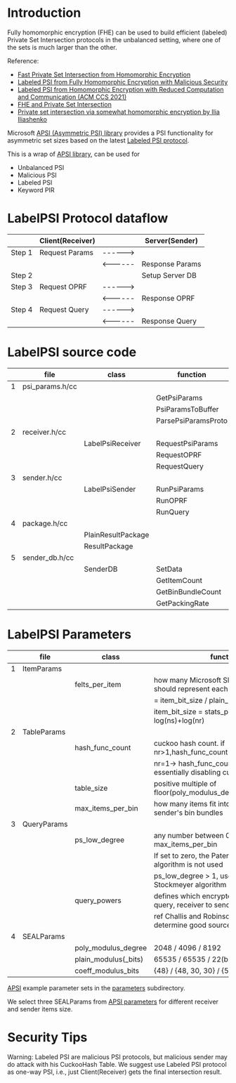 # Introduction

Fully homomorphic encryption (FHE) can be used to build efficient (labeled) Private Set Intersection protocols in the unbalanced setting, where one of the sets is much larger than the other.

Reference:

- [Fast Private Set Intersection from Homomorphic Encryption](https://eprint.iacr.org/2017/299)
- [Labeled PSI from Fully Homomorphic Encryption with Malicious Security](https://eprint.iacr.org/2018/787)
- [Labeled PSI from Homomorphic Encryption with Reduced Computation and Communication (ACM CCS 2021)](https://eprint.iacr.org/2021/1116)
- [FHE and Private Set Intersection](https://simons.berkeley.edu/talks/fhe-and-private-set-intersection)
- [Private set intersection via somewhat homomorphic encryption by Ilia Iliashenko](https://fhe.org/talks/private-set-intersection)

Microsoft [APSI (Asymmetric PSI) library](https://github.com/microsoft/APSI) provides a PSI functionality for asymmetric set sizes based on the latest [Labeled PSI protocol](https://eprint.iacr.org/2021/1116).

This is a wrap of [APSI library](https://github.com/microsoft/APSI), can be used for 
- Unbalanced PSI
- Malicious PSI
- Labeled PSI
- Keyword PIR

# LabelPSI Protocol dataflow

|        | Client(Receiver) |         | Server(Sender)  |
| ------ | ---------------- | ------- | --------------- |
| Step 1 | Request Params   | ------> |                 |
|        |                  | <------ | Response Params |
| Step 2 |                  |         | Setup Server DB |
| Step 3 | Request OPRF     | ------> |                 |
|        |                  | <------ | Response OPRF   |
| Step 4 | Request Query    | ------> |                 |
|        |                  | <------ | Response Query  |

# LabelPSI source code

|     | file            | class              | function            |
| --- | --------------- | ------------------ | ------------------- |
| 1   | psi_params.h/cc |                    |                     |
|     |                 |                    | GetPsiParams        |
|     |                 |                    | PsiParamsToBuffer   |
|     |                 |                    | ParsePsiParamsProto |
| 2   | receiver.h/cc   |                    |                     |
|     |                 | LabelPsiReceiver   | RequestPsiParams    |
|     |                 |                    | RequestOPRF         |
|     |                 |                    | RequestQuery        |
| 3   | sender.h/cc     |                    |                     |
|     |                 | LabelPsiSender     | RunPsiParams        |
|     |                 |                    | RunOPRF             |
|     |                 |                    | RunQuery            |
| 4   | package.h/cc    |                    |                     |
|     |                 | PlainResultPackage |                     |
|     |                 | ResultPackage      |                     |
| 5   | sender_db.h/cc  |                    |                     |
|     |                 | SenderDB           | SetData             |
|     |                 |                    | GetItemCount        |
|     |                 |                    | GetBinBundleCount   |
|     |                 |                    | GetPackingRate      |

# LabelPSI Parameters

|     | file        | class                | function                                                            |
| --- | ----------- | -------------------- | ------------------------------------------------------------------- |
| 1   | ItemParams  |                      |                                                                     |
|     |             | felts_per_item       | how many Microsoft SEAL batching slots should represent each item   |
|     |             |                      | = item_bit_size / plain_modulus_bits                                |
|     |             |                      | item_bit_size = stats_params + log(ns)+log(nr)                      |
| 2   | TableParams |                      |                                                                     |
|     |             | hash_func_count      | cuckoo hash count. if nr>1,hash_func_count = 3                      |
|     |             |                      | nr=1-> hash_func_count=1 means essentially disabling cuckoo hashing |
|     |             | table_size           | positive multiple of floor(poly_modulus_degree/felts_per_item)      |
|     |             | max_items_per_bin    | how many items fit into each row of the sender's bin bundles        |
| 3   | QueryParams |                      |                                                                     |
|     |             | ps_low_degree        | any number between 0 and max_items_per_bin                          |
|     |             |                      | If set to zero, the Paterson-Stockmeyer algorithm is not used       |
|     |             |                      | ps_low_degree > 1, use Paterson-Stockmeyer algorithm                |
|     |             | query_powers         | defines which encrypted powers of the query, receiver to sender     |
|     |             |                      | ref Challis and Robinson (2010) to determine good source powers     |
| 4   | SEALParams  |                      |                                                                     |
|     |             | poly_modulus_degree  | 2048 /  4096 / 8192                                                 |
|     |             | plain_modulus(_bits) | 65535 / 65535 / 22(bits)                                            |
|     |             | coeff_modulus_bits   | {48} / {48, 30, 30} / {56, 56, 56, 50}                              |

[APSI](https://github.com/microsoft/APSI) example parameter sets in the [parameters](https://github.com/microsoft/APSI/tree/main/parameters) subdirectory.

We select three SEALParams from [APSI parameters](https://github.com/microsoft/APSI/tree/main/parameters) for different receiver and sender items size.

# Security Tips

Warning:  Labeled PSI are malicious PSI protocols, but malicious sender may do attack with his CuckooHash Table.
We suggest use Labeled PSI protocol as one-way PSI, i.e., just Client(Receiver) gets the final intersection result.

